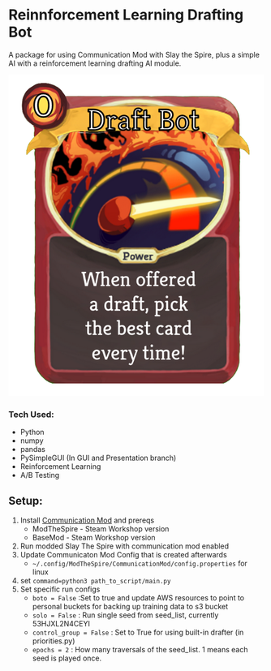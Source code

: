 # Reinnforcement Learning Drafting Bot
A package for using Communication Mod with Slay the Spire, plus a simple AI with a reinforcement learning drafting AI module.

![draftbot card](utilities/pics/draftbot.png)

### Tech Used:
* Python
* numpy
* pandas
* PySimpleGUI (In GUI and Presentation branch)
* Reinforcement Learning
* A/B Testing

## Setup:
1. Install [Communication Mod](https://github.com/ForgottenArbiter/CommunicationMod) and prereqs
    * ModTheSpire - Steam Workshop version
    * BaseMod - Steam Workshop version
1. Run modded Slay The Spire with communication mod enabled
1. Update Communicaton Mod Config that is created afterwards
    * `~/.config/ModTheSpire/CommunicationMod/config.properties` for linux
1. set `command=python3 path_to_script/main.py` 
1. Set specific run configs
    * `boto = False` :Set to true and update AWS resources to point to personal buckets for backing up training data to s3 bucket
    * `solo = False` : Run single seed from seed_list, currently 53HJXL2N4CEYI
    * `control_group = False` : Set to True for using built-in drafter (in priorities.py)
    * `epochs = 2` : How many traversals of the seed_list. 1 means each seed is played once.
    
    